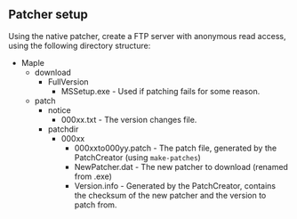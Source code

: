 ## Patcher setup
Using the native patcher, create a FTP server with anonymous read access, using the following directory structure:
- Maple
  - download
    - FullVersion
      - MSSetup.exe - Used if patching fails for some reason.
  - patch
    - notice
      - 000xx.txt - The version changes file.
    - patchdir
        - 000xx
          - 000xxto000yy.patch - The patch file, generated by the PatchCreator (using `make-patches`)
          - NewPatcher.dat - The new patcher to download (renamed from .exe)
          - Version.info - Generated by the PatchCreator, contains the checksum of the new patcher and the version to patch from.
